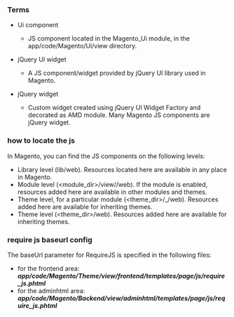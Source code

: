 ### Terms
* Ui component	

    * JS component located in the Magento_Ui module, in the app/code/Magento/Ui/view directory.
* jQuery UI widget	

    * A JS component/widget provided by jQuery UI library used in Magento.
* jQuery widget	

    * Custom widget created using jQuery UI Widget Factory and decorated as AMD module. Many Magento JS components are jQuery widget.

### how to locate the js

In Magento, you can find the JS components on the following levels:

* Library level (lib/web). Resources located here are available in any place in Magento.
* Module level (<module_dir>/view/<areaname>/web). If the module is enabled, resources added here are available in other modules and themes.
* Theme level, for a particular module (<theme_dir>/<VendorName>_<ModuleName>/web). Resources added here are available for inheriting themes.
* Theme level (<theme_dir>/web). Resources added here are available for inheriting themes.

### require js baseurl config 
The baseUrl parameter for RequireJS is specified in the following files:

* for the frontend area: ***app/code/Magento/Theme/view/frontend/templates/page/js/require_js.phtml***
* for the adminhtml area: ***app/code/Magento/Backend/view/adminhtml/templates/page/js/require_js.phtml***